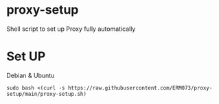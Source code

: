 # proxy-setup
Shell script to set up Proxy fully automatically


# Set UP
Debian & Ubuntu
```
sudo bash <(curl -s https://raw.githubusercontent.com/ERM073/proxy-setup/main/proxy-setup.sh)
```
